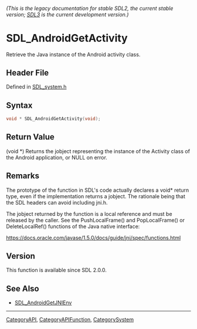 ###### (This is the legacy documentation for stable SDL2, the current stable version; [SDL3](https://wiki.libsdl.org/SDL3/) is the current development version.)
# SDL_AndroidGetActivity

Retrieve the Java instance of the Android activity class.

## Header File

Defined in [SDL_system.h](https://github.com/libsdl-org/SDL/blob/SDL2/include/SDL_system.h)

## Syntax

```c
void * SDL_AndroidGetActivity(void);
```

## Return Value

(void *) Returns the jobject representing the instance of the Activity
class of the Android application, or NULL on error.

## Remarks

The prototype of the function in SDL's code actually declares a void*
return type, even if the implementation returns a jobject. The rationale
being that the SDL headers can avoid including jni.h.

The jobject returned by the function is a local reference and must be
released by the caller. See the PushLocalFrame() and PopLocalFrame() or
DeleteLocalRef() functions of the Java native interface:

https://docs.oracle.com/javase/1.5.0/docs/guide/jni/spec/functions.html

## Version

This function is available since SDL 2.0.0.

## See Also

- [SDL_AndroidGetJNIEnv](SDL_AndroidGetJNIEnv)

----
[CategoryAPI](CategoryAPI), [CategoryAPIFunction](CategoryAPIFunction), [CategorySystem](CategorySystem)

